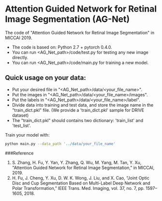 # Attention Guided Network for Retinal Image Segmentation (AG-Net)
The code of "Attention Guided Network for Retinal Image Segmentation" in MICCAI 2019.


  - The code is based on: Python 2.7 + pytorch 0.4.0.
  - You can run <AG_Net\_path>/code/test.py for testing any new image directly.
  - You can run <AG_Net\_path>/code/main.py for training a new model.

## Quick usage on your data:
  - Put your desired file in "\<AG\_Net\_path\>/data/\<your\_file\_name\>".
  - Put the images in "\<AG\_Net\_path\>/data/\<your\_file\_name\>/images".
  - Put the labels in "\<AG\_Net\_path\>/data/\<your\_file\_name\>/label". 
  - Divide data into training and test data, and store the image name in the "train\_dict.pkl" file. (We provide a 'train\_dict.pkl' sample for DRIVE dataset)
  - The "train\_dict.pkl" should contains two dictionary: 'train\_list' and 'test\_list'.

Train your model with:
```sh
python main.py --data_path '../data/your_file_name'
```

###Reference


1. S. Zhang, H. Fu, Y. Yan, Y. Zhang, Q. Wu, M. Yang, M. Tan, Y. Xu, "Attention Guided Network for Retinal Image Segmentation," in MICCAI, 2019. 
2. H. Fu, J. Cheng, Y. Xu, D. W. K. Wong, J. Liu, and X. Cao, “Joint Optic Disc and Cup Segmentation Based on Multi-Label Deep Network and Polar Transformation,” IEEE Trans. Med. Imaging, vol. 37, no. 7, pp. 1597–1605, 2018.
